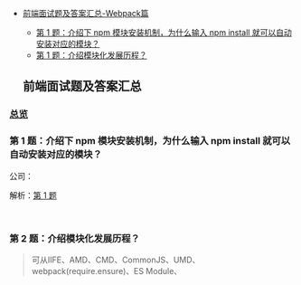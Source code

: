 - [前端面试题及答案汇总-Webpack篇](#%E5%89%8D%E7%AB%AF%E9%9D%A2%E8%AF%95%E9%A2%98%E5%8F%8A%E7%AD%94%E6%A1%88%E6%B1%87%E6%80%BB)
  - [第 1 题：介绍下 npm 模块安装机制，为什么输入 npm install 就可以自动安装对应的模块？](#%E7%AC%AC-1-%E9%A2%98%E4%BB%8B%E7%BB%8D%E4%B8%8B-npm-%E6%A8%A1%E5%9D%97%E5%AE%89%E8%A3%85%E6%9C%BA%E5%88%B6%E4%B8%BA%E4%BB%80%E4%B9%88%E8%BE%93%E5%85%A5-npm-install-%E5%B0%B1%E5%8F%AF%E4%BB%A5%E8%87%AA%E5%8A%A8%E5%AE%89%E8%A3%85%E5%AF%B9%E5%BA%94%E7%9A%84%E6%A8%A1%E5%9D%97)
  - [第 1 题：介绍模块化发展历程？](#%E7%AC%AC-2-%E9%A2%98%E4%BB%8B%E7%BB%8D%E6%A8%A1%E5%9D%97%E5%8C%96%E5%8F%91%E5%B1%95%E5%8E%86%E7%A8%8B)



  ## 前端面试题及答案汇总

### [总览](https://github.com/lotosv2010/front-end-summary/issues?q=is%3Aopen+is%3Aissue+label%3AWebpack+label%3Ainterview)

### 第 1 题：介绍下 npm 模块安装机制，为什么输入 npm install 就可以自动安装对应的模块？

公司：

解析：[第 1 题](https://github.com/lotosv2010/front-end-summary/issues/45)

<br/>

### 第 2 题：介绍模块化发展历程？

> 可从IIFE、AMD、CMD、CommonJS、UMD、webpack(require.ensure)、ES Module、<script type="module"> 这几个角度考虑。

公司：

解析：[第 2 题](https://github.com/lotosv2010/front-end-summary/issues/63)

<br/>
